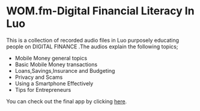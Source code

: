 # WOM.fm-Digital Financial Literacy In Luo

This is a collection of recorded audio files in Luo purposely educating people on DIGITAL FINANCE .The audios explain the following topics;

- Mobile Money general topics
- Basic Mobile Money transactions
- Loans,Savings,Insurance and Budgeting
- Privacy and Scams
- Using a Smartphone Effectively
- Tips for Entrepreneurs 

You can check out the final app by clicking [here](https://womfm-digital-financial-literacy.netlify.app/). 

